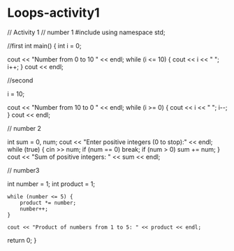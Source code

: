# Loops-activity1

// Activity 1
// number 1
#include <iostream>
using namespace std;

//first
int main() {
  int i = 0;
  
  cout << "Number from 0 to 10 " << endl;
  while (i <= 10) {
  	cout << i << " ";
    i++;
  }
  cout << endl;
  
 //second
  
   i = 10;
  
  cout << "Number from 10 to 0 " << endl;
  while (i >= 0) {
  cout << i << " ";
  i--;
  }
  cout << endl;
  
 
// number 2

 int sum = 0, num;
    cout << "Enter positive integers (0 to stop):" << endl;
    while (true) {
        cin >> num;
        if (num == 0) break;
        if (num > 0) sum += num;
    }
    cout << "Sum of positive integers: " << sum << endl;
    
// number3

 int number = 1;
    int product = 1;

    while (number <= 5) {
        product *= number; 
        number++;         
    }

    cout << "Product of numbers from 1 to 5: " << product << endl;
  return 0;
}
